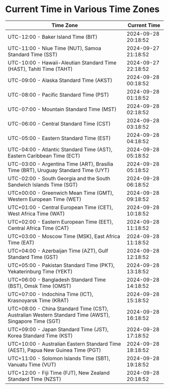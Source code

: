 # Current Time in Various Time Zones

| Time Zone | Current Time |
|-----------|--------------|
| UTC-12:00 - Baker Island Time (BIT) | 2024-09-28 20:18:52 |
| UTC-11:00 - Niue Time (NUT), Samoa Standard Time (SST) | 2024-09-27 21:18:52 |
| UTC-10:00 - Hawaii-Aleutian Standard Time (HAST), Tahiti Time (TAHT) | 2024-09-27 22:18:52 |
| UTC-09:00 - Alaska Standard Time (AKST) | 2024-09-28 00:18:52 |
| UTC-08:00 - Pacific Standard Time (PST) | 2024-09-28 01:18:52 |
| UTC-07:00 - Mountain Standard Time (MST) | 2024-09-28 02:18:52 |
| UTC-06:00 - Central Standard Time (CST) | 2024-09-28 03:18:52 |
| UTC-05:00 - Eastern Standard Time (EST) | 2024-09-28 04:18:52 |
| UTC-04:00 - Atlantic Standard Time (AST), Eastern Caribbean Time (ECT) | 2024-09-28 05:18:52 |
| UTC-03:00 - Argentina Time (ART), Brasília Time (BRT), Uruguay Standard Time (UYT) | 2024-09-28 05:18:52 |
| UTC-02:00 - South Georgia and the South Sandwich Islands Time (SGT) | 2024-09-28 06:18:52 |
| UTC±00:00 - Greenwich Mean Time (GMT), Western European Time (WET) | 2024-09-28 09:18:52 |
| UTC+01:00 - Central European Time (CET), West Africa Time (WAT) | 2024-09-28 10:18:52 |
| UTC+02:00 - Eastern European Time (EET), Central Africa Time (CAT) | 2024-09-28 11:18:52 |
| UTC+03:00 - Moscow Time (MSK), East Africa Time (EAT) | 2024-09-28 11:18:52 |
| UTC+04:00 - Azerbaijan Time (AZT), Gulf Standard Time (GST) | 2024-09-28 12:18:52 |
| UTC+05:00 - Pakistan Standard Time (PKT), Yekaterinburg Time (YEKT) | 2024-09-28 13:18:52 |
| UTC+06:00 - Bangladesh Standard Time (BST), Omsk Time (OMST) | 2024-09-28 14:18:52 |
| UTC+07:00 - Indochina Time (ICT), Krasnoyarsk Time (KRAT) | 2024-09-28 15:18:52 |
| UTC+08:00 - China Standard Time (CST), Australian Western Standard Time (AWST), Singapore Time (SGT) | 2024-09-28 16:18:52 |
| UTC+09:00 - Japan Standard Time (JST), Korea Standard Time (KST) | 2024-09-28 17:18:52 |
| UTC+10:00 - Australian Eastern Standard Time (AEST), Papua New Guinea Time (PGT) | 2024-09-28 18:18:52 |
| UTC+11:00 - Solomon Islands Time (SBT), Vanuatu Time (VUT) | 2024-09-28 19:18:52 |
| UTC+12:00 - Fiji Time (FJT), New Zealand Standard Time (NZST) | 2024-09-28 20:18:52 |
